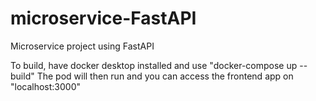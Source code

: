 # microservice-FastAPI
Microservice project using FastAPI

To build, have docker desktop installed and use "docker-compose up --build"
The pod will then run and you can access the frontend app on "localhost:3000"